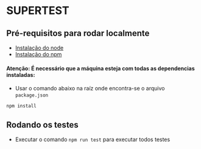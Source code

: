 # SUPERTEST

## Pré-requisitos para rodar localmente

*  [Instalação do node](https://nodejs.org/en/download/)
*  [Instalação do npm](https://www.npmjs.com/get-npm)

#### Atenção: É necessário que a máquina esteja com todas as dependencias instaladas:

* Usar o comando abaixo na raíz onde encontra-se o arquivo `package.json`

```npm install``` 

## Rodando os testes

* Executar o comando `npm run test` para executar todos testes